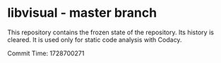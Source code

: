 # libvisual - master branch

This repository contains the frozen state of the repository.
Its history is cleared. It is used only for static code
analysis with Codacy.

Commit Time: 1728700271